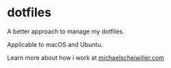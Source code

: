 # dotfiles
A better approach to manage my dotfiles.

Applicable to macOS and Ubuntu.

Learn more about how i work at [michaelscheiwiller.com](https://michaelscheiwiller.com)
